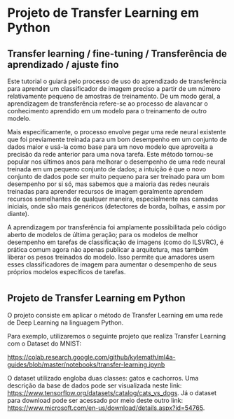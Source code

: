 <h1>Projeto de Transfer Learning em Python</h1>

<h2>Transfer learning / fine-tuning / Transferência de aprendizado / ajuste fino</h2>

<p>Este tutorial o guiará pelo processo de uso do aprendizado de transferência para aprender um classificador de imagem preciso a partir de um número relativamente pequeno de amostras de treinamento. De um modo geral, a aprendizagem de transferência refere-se ao processo de alavancar o conhecimento aprendido em um modelo para o treinamento de outro modelo.</p>
 <p>Mais especificamente, o processo envolve pegar uma rede neural existente que foi previamente treinada para um bom desempenho em um conjunto de dados maior e usá-la como base para um novo modelo que aproveita a precisão da rede anterior para uma nova tarefa. Este método tornou-se popular nos últimos anos para melhorar o desempenho de uma rede neural treinada em um pequeno conjunto de dados; a intuição é que o novo conjunto de dados pode ser muito pequeno para ser treinado para um bom desempenho por si só, mas sabemos que a maioria das redes neurais treinadas para aprender recursos de imagem geralmente aprendem recursos semelhantes de qualquer maneira, especialmente nas camadas iniciais, onde são mais genéricos (detectores de borda, bolhas, e assim por diante). </p>

<p>A aprendizagem por transferência foi amplamente possibilitada pelo código aberto de modelos de última geração; para os modelos de melhor desempenho em tarefas de classificação de imagens (como do ILSVRC), é prática comum agora não apenas publicar a arquitetura, mas também liberar os pesos treinados do modelo. Isso permite que amadores usem esses classificadores de imagem para aumentar o desempenho de seus próprios modelos específicos de tarefas.
</p>


# 
 

## Projeto de Transfer Learning em Python

O projeto consiste em aplicar o método de Transfer Learning em uma rede de Deep Learning na linguagem Python. 

Para exemplo, utilizaremos o seguinte projeto que realiza Transfer Learning com o Dataset do MNIST:  

https://colab.research.google.com/github/kylemath/ml4a-guides/blob/master/notebooks/transfer-learning.ipynb

O dataset utilizado engloba duas classes: gatos e cachorros. Uma descrição da base de dados pode ser visualizada neste link: https://www.tensorflow.org/datasets/catalog/cats_vs_dogs.  Já o dataset para download pode ser acessado por meio deste outro link: https://www.microsoft.com/en-us/download/details.aspx?id=54765.


